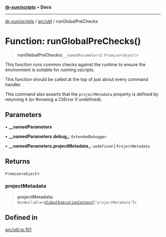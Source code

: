 [**@-xun/scripts**](../../../README.md) • **Docs**

***

[@-xun/scripts](../../../README.md) / [src/util](../README.md) / runGlobalPreChecks

# Function: runGlobalPreChecks()

> **runGlobalPreChecks**(`__namedParameters`): `Promise`\<`object`\>

This function runs common checks against the runtime to ensure the
environment is suitable for running xscripts.

This function should be called at the top of just about every command
handler.

This command also asserts that the `projectMetadata` property is defined by
returning it (or throwing a CliError if undefined).

## Parameters

• **\_\_namedParameters**

• **\_\_namedParameters.debug\_**: `ExtendedDebugger`

• **\_\_namedParameters.projectMetadata\_**: `undefined` \| `ProjectMetadata`

## Returns

`Promise`\<`object`\>

### projectMetadata

> **projectMetadata**: `NonNullable`\<[`GlobalExecutionContext`](../../configure/type-aliases/GlobalExecutionContext.md)\[`"projectMetadata"`\]\>

## Defined in

[src/util.ts:101](https://github.com/Xunnamius/xscripts/blob/59530a02df766279a72886cbc0ab5e0790db98cc/src/util.ts#L101)
